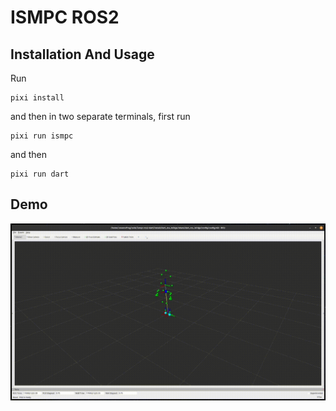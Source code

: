 # ISMPC ROS2

## Installation And Usage

Run 

```
pixi install
```

and then in two separate terminals, first run

```
pixi run ismpc
```

and then

```
pixi run dart
```


## Demo

![Demo](demo.gif)